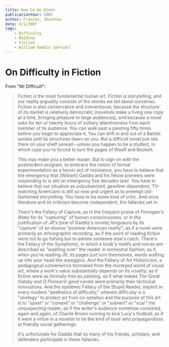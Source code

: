 ```yaml
---
title: How to be Alone
publicationYear: 2002
author: Franzen, Jonathan
date: 4/1/2007
tags:
    - Difficulty
    - Reading
    - Fiction
    - William Gaddis [person]
---
```


# On Difficulty in Fiction

From "Mr Difficult":

> Fiction is the most fundamental human art.  Fiction is storytelling, and our reality arguably consists of the stories we tell about ourselves.  Fiction is also conservative and conventional, because the structure of its market is relatively democratic (novelists make a living one copy at a time, bringing pleasure to large audiences), and because a novel asks for ten or twenty hours of solitary attentiveness from each member of its audience.  You can walk past a painting fifty times before you begin to appreciate it.  You can drift in and out of a Bartok sonata until its structures dawn on you.  But a difficult novel just sits there on your shelf unread--unless you happen to be a student, in which case you're forced to turn the pages of Woolf and Beckett.
>
> This may make you a better reader.  But to sign on with the postmodern program, to embrace the notion of formal experimentation as a heroic act of resistance, you have to believe that the emergency that [William] Gaddis and his fellow pioneers were responding to is still an emergency five decades later.  You have to believe that our situation as suburbanized, gasoline-dependent, TV-watching Americans is still so new and urgent as to preempt old-fashioned storytelling.  You have to be some kind of critic.  And once literature and its criticism become codependent, the fallacies set in.
>
> There's the Fallacy of Capture, as in the frequent praise of _Finnegan's Wake_ for its "capturing" of human consciousness, or in the justification of _JR's_ [one of Gaddis's novels] longueurs by its "capture" of an elusive "postwar American reality"; as if a novel were primarily an ethnographic recording, as if the point of reading fiction were not to go fishing but to admire someone else's catch.  There's the Fallacy of the Symphonic, in which a book's motifs and voices are described as "washing over" the reader in orchestral fashion; as if, when you're reading _JR_, its pages just turn themselves, words wafting up into your head like arpeggios.  And the Fallacy of Art Historicism, a pedagogical convenience borrowed from the moneyed world of visual art, where a work's value substantially depends on its novelty; as if fiction were as formally free as painting, as if what makes _The Great Gatsby_ and _O Pioneers!_ good novels were primarily their technical innovations.  And the epidemic Fallacy of the Stupid Reader, implicit in every modern "aesthetics of difficulty," wherein difficulty is a "strategy" to protect art from co-optation and the purpose of this art is to "upset" or "compel" or "challenge" or "subvert" or "scar" the unsuspecting reader; as if the writer's audience somehow consisted, again and again, of Charlie Brown running to kick Lucy's football; as if it were a virtue in a novelist to be the kind of boor who propagandizes at friendly social gatherings.
>
> It's unfortunate for Gaddis that so many of his friends, scholars, and defenders participate in these fallacies.

